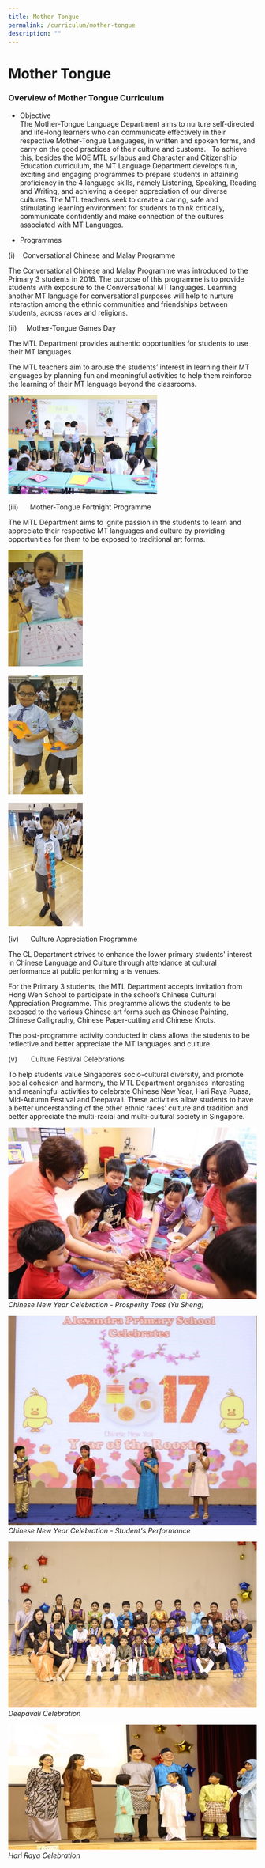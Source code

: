 ```yaml
---
title: Mother Tongue
permalink: /curriculum/mother-tongue
description: ""
---
```

# **Mother Tongue**

### Overview of Mother Tongue Curriculum 

*   Objective       
The Mother-Tongue Language Department aims to nurture self-directed and life-long learners who can communicate effectively in their respective Mother-Tongue Languages, in written and spoken forms, and carry on the good practices of their culture and customs.   To achieve this, besides the MOE MTL syllabus and Character and Citizenship Education curriculum, the MT Language Department develops fun, exciting and engaging programmes to prepare students in attaining proficiency in the 4 language skills, namely Listening, Speaking, Reading and Writing, and achieving a deeper appreciation of our diverse cultures. The MTL teachers seek to create a caring, safe and stimulating learning environment for students to think critically, communicate confidently and make connection of the cultures associated with MT Languages.



*   Programmes

(i)    Conversational Chinese and Malay Programme  

The Conversational Chinese and Malay Programme was introduced to the Primary 3 students in 2016\. The purpose of this programme is to provide students with exposure to the Conversational MT languages. Learning another MT language for conversational purposes will help to nurture interaction among the ethnic communities and friendships between students, across races and religions.

  
(ii)     Mother-Tongue Games Day  

The MTL Department provides authentic opportunities for students to use their MT languages. 

The MTL teachers aim to arouse the students’ interest in learning their MT languages by planning fun and meaningful activities to help them reinforce the learning of their MT language beyond the classrooms.

<img src="/images/MTL1.jpg" 
     style="width:60%">
		 
		 
(iii)      Mother-Tongue Fortnight Programme  

The MTL Department aims to ignite passion in the students to learn and appreciate their respective MT languages and culture by providing opportunities for them to be exposed to traditional art forms.

<img src="/images/MTL2.jpg" 
     style="width:30%">

<img src="/images/MTL3.jpg" 
     style="width:30%">

<img src="/images/MTL4.jpg" 
     style="width:30%">
		 
		 
(iv)      Culture Appreciation Programme  

The CL Department strives to enhance the lower primary students' interest in Chinese Language and Culture through attendance at cultural performance at public performing arts venues.                     

For the Primary 3 students, the MTL Department accepts invitation from Hong Wen School to participate in the school’s Chinese Cultural Appreciation Programme. This programme allows the students to be exposed to the various Chinese art forms such as Chinese Painting, Chinese Calligraphy, Chinese Paper-cutting and Chinese Knots. 

The post-programme activity conducted in class allows the students to be reflective and better appreciate the MT languages and culture.

  

(v)       Culture Festival Celebrations  

To help students value Singapore’s socio-cultural diversity, and promote social cohesion and harmony, the MTL Department organises interesting and meaningful activities to celebrate Chinese New Year, Hari Raya Puasa, Mid-Autumn Festival and Deepavali. These activities allow students to have a better understanding of the other ethnic races’ culture and tradition and better appreciate the multi-racial and multi-cultural society in Singapore.


![](/images/MTL5.jpg)
_Chinese New Year Celebration - Prosperity Toss (Yu Sheng)_

![](/images/MTL6.jpg)
_Chinese New Year Celebration - Student's Performance_

![](/images/MTL7.jpg)
_Deepavali Celebration_

![](/images/MTL8.jpg)
_Hari Raya Celebration_